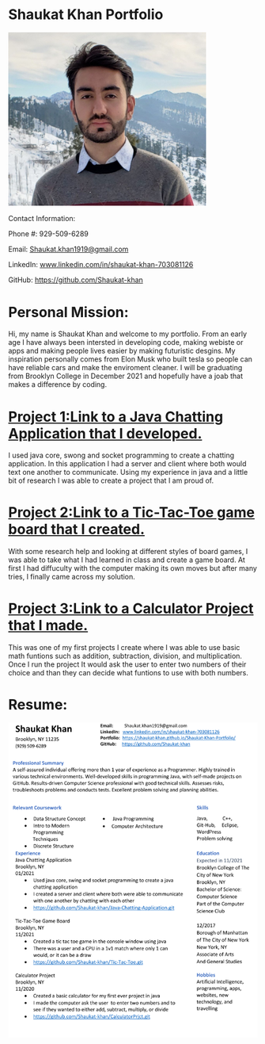# Shaukat Khan Portfolio

<img src="Resume/CS%20HEAD%20PIC.jpg" width = "400">

Contact Information:

Phone #:    929-509-6289

Email:      Shaukat.khan1919@gmail.com

LinkedIn:   www.linkedin.com/in/shaukat-khan-703081126

GitHub:     https://github.com/Shaukat-khan


# Personal Mission:
Hi, my name is Shaukat Khan and welcome to my portfolio. From an early age I have always been intersted in developing code, making webiste or apps and making people lives easier by making futuristic desgins. My inspiration personally comes from Elon Musk who built tesla so people can have reliable cars and make the enviroment cleaner. I will be graduating from Brooklyn College in December 2021 and hopefully have a joab that makes a difference by coding. 

# [Project 1:Link to a Java Chatting Application that I developed.](https://github.com/Shaukat-khan/Java-Chatting-Application.git)
I used java core, swong and socket programming to create a chatting application. In this application I had a server and client where both would text one another to communicate. Using my experience in java and a little bit of research I was able to create a project that I am proud of. 

# [Project 2:Link to a Tic-Tac-Toe game board that I created.](https://github.com/Shaukat-khan/Lab6.git)
With some research help and looking at different styles of board games, I was able to take what I had learned in class and create a game board. At first I had diffuculty with the computer making its own moves but after many tries, I finally came across my solution. 

# [Project 3:Link to a Calculator Project that I made.](https://github.com/Shaukat-khan/CalculatorPrjct.git)
This was one of my first projects I create where I was able to use basic math funtions such as addition, subtraction, division, and multiplication. Once I run the project It would ask the user to enter two numbers of their choice and than they can decide what funtions to use with both numbers.

# Resume:

![](Resume/CS%20RESUME%20PIC.png)
